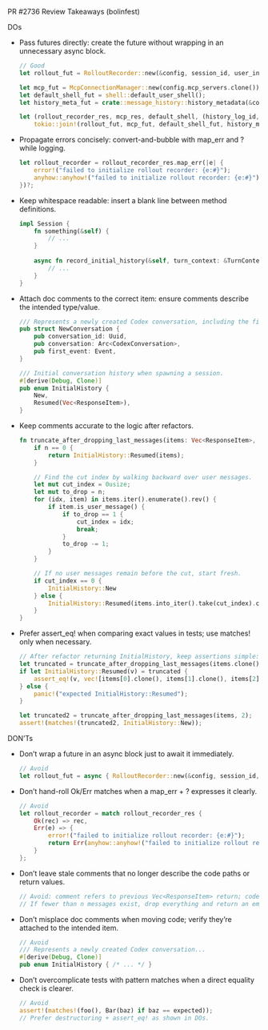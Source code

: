 PR #2736 Review Takeaways (bolinfest)

DOs
- Pass futures directly: create the future without wrapping in an unnecessary async block.
  ```rust
  // Good
  let rollout_fut = RolloutRecorder::new(&config, session_id, user_instructions.clone());

  let mcp_fut = McpConnectionManager::new(config.mcp_servers.clone());
  let default_shell_fut = shell::default_user_shell();
  let history_meta_fut = crate::message_history::history_metadata(&config);

  let (rollout_recorder_res, mcp_res, default_shell, (history_log_id, history_entry_count)) =
      tokio::join!(rollout_fut, mcp_fut, default_shell_fut, history_meta_fut);
  ```

- Propagate errors concisely: convert-and-bubble with map_err and ? while logging.
  ```rust
  let rollout_recorder = rollout_recorder_res.map_err(|e| {
      error!("failed to initialize rollout recorder: {e:#}");
      anyhow::anyhow!("failed to initialize rollout recorder: {e:#}")
  })?;
  ```

- Keep whitespace readable: insert a blank line between method definitions.
  ```rust
  impl Session {
      fn something(&self) {
          // ...
      }
      
      async fn record_initial_history(&self, turn_context: &TurnContext, history: InitialHistory) {
          // ...
      }
  }
  ```

- Attach doc comments to the correct item: ensure comments describe the intended type/value.
  ```rust
  /// Represents a newly created Codex conversation, including the first event.
  pub struct NewConversation {
      pub conversation_id: Uuid,
      pub conversation: Arc<CodexConversation>,
      pub first_event: Event,
  }

  /// Initial conversation history when spawning a session.
  #[derive(Debug, Clone)]
  pub enum InitialHistory {
      New,
      Resumed(Vec<ResponseItem>),
  }
  ```

- Keep comments accurate to the logic after refactors.
  ```rust
  fn truncate_after_dropping_last_messages(items: Vec<ResponseItem>, n: usize) -> InitialHistory {
      if n == 0 {
          return InitialHistory::Resumed(items);
      }

      // Find the cut index by walking backward over user messages.
      let mut cut_index = 0usize;
      let mut to_drop = n;
      for (idx, item) in items.iter().enumerate().rev() {
          if item.is_user_message() {
              if to_drop == 1 {
                  cut_index = idx;
                  break;
              }
              to_drop -= 1;
          }
      }

      // If no user messages remain before the cut, start fresh.
      if cut_index == 0 {
          InitialHistory::New
      } else {
          InitialHistory::Resumed(items.into_iter().take(cut_index).collect())
      }
  }
  ```

- Prefer assert_eq! when comparing exact values in tests; use matches! only when necessary.
  ```rust
  // After refactor returning InitialHistory, keep assertions simple:
  let truncated = truncate_after_dropping_last_messages(items.clone(), 1);
  if let InitialHistory::Resumed(v) = truncated {
      assert_eq!(v, vec![items[0].clone(), items[1].clone(), items[2].clone()]);
  } else {
      panic!("expected InitialHistory::Resumed");
  }

  let truncated2 = truncate_after_dropping_last_messages(items, 2);
  assert!(matches!(truncated2, InitialHistory::New));
  ```

DON’Ts
- Don’t wrap a future in an async block just to await it immediately.
  ```rust
  // Avoid
  let rollout_fut = async { RolloutRecorder::new(&config, session_id, user_instructions.clone()).await };
  ```

- Don’t hand-roll Ok/Err matches when a map_err + ? expresses it clearly.
  ```rust
  // Avoid
  let rollout_recorder = match rollout_recorder_res {
      Ok(rec) => rec,
      Err(e) => {
          error!("failed to initialize rollout recorder: {e:#}");
          return Err(anyhow::anyhow!("failed to initialize rollout recorder: {e:#}"));
      }
  };
  ```

- Don’t leave stale comments that no longer describe the code paths or return values.
  ```rust
  // Avoid: comment refers to previous Vec<ResponseItem> return; code now returns InitialHistory.
  // If fewer than n messages exist, drop everything and return an empty Vec.
  ```

- Don’t misplace doc comments when moving code; verify they’re attached to the intended item.
  ```rust
  // Avoid
  /// Represents a newly created Codex conversation...
  #[derive(Debug, Clone)]
  pub enum InitialHistory { /* ... */ }
  ```

- Don’t overcomplicate tests with pattern matches when a direct equality check is clearer.
  ```rust
  // Avoid
  assert!(matches!(foo(), Bar(baz) if baz == expected));
  // Prefer destructuring + assert_eq! as shown in DOs.
  ```